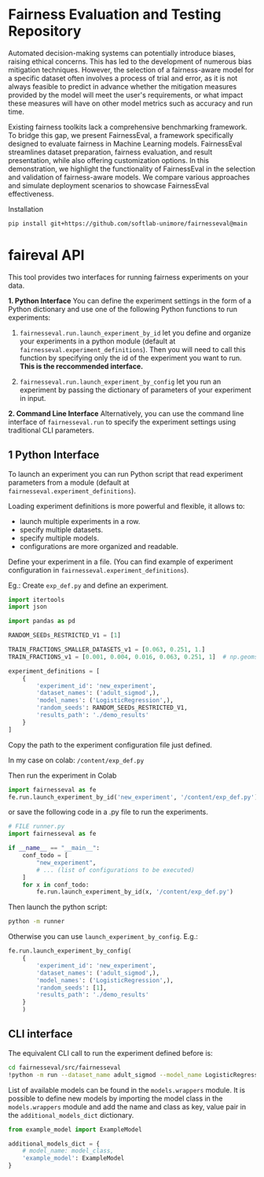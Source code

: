 # Fairness Evaluation and Testing Repository

Automated decision-making systems can potentially introduce biases, raising ethical concerns. This has led to the
development of numerous bias mitigation techniques.
However, the selection of a fairness-aware model for a specific dataset often involves a process of trial and error, as
it is not always feasible to predict in advance whether the mitigation measures provided by the model will meet the
user's requirements, or what impact these measures will have on other model metrics such as accuracy and run time.

Existing fairness toolkits lack a comprehensive benchmarking framework. To bridge this gap, we present FairnessEval, a
framework specifically designed to evaluate fairness in Machine Learning models. FairnessEval streamlines dataset preparation,
fairness evaluation, and result presentation, while also offering customization options.
In this demonstration, we highlight the functionality of FairnessEval in the selection and validation of fairness-aware models.
We compare various approaches and simulate deployment scenarios to showcase FairnessEval effectiveness.

Installation
```bash
pip install git+https://github.com/softlab-unimore/fairnesseval@main
```

# faireval API
This tool provides two interfaces for running fairness experiments on your data.

**1. Python Interface**
You can define the experiment settings in the form of a Python dictionary and use one of the following Python functions to run experiments:
    
1. `fairnesseval.run.launch_experiment_by_id` let you define and organize your experiments in a python module (default at `fairnesseval.experiment_definitions`). Then you will need to call this function by specifying only the id of the experiment you want to run. **This is the reccommended interface.**
    
2. `fairnesseval.run.launch_experiment_by_config` let you run an experiment by passing the dictionary of parameters of your experiment in input.

**2. Command Line Interface**
Alternatively, you can use the command line interface of `fairnesseval.run` to specify the experiment settings using traditional CLI parameters.

[//]: # (TODO define synthetic generations. explain how to use it. Automatically find and load it.)

## 1 Python Interface

To launch an experiment you can run Python script that read experiment parameters from a module (default at `fairnesseval.experiment_definitions`).

Loading experiment definitions is more powerful and flexible, it allows to:

*   launch multiple experiments in a row.
*   specify multiple datasets.
*   specify multiple models.
*   configurations are more organized and readable.

Define your experiment in a file. (You can find example of experiment configuration in `fairnesseval.experiment_definitions`).

Eg.: Create `exp_def.py` and define an experiment.
```python
import itertools
import json

import pandas as pd

RANDOM_SEEDs_RESTRICTED_V1 = [1]

TRAIN_FRACTIONS_SMALLER_DATASETS_v1 = [0.063, 0.251, 1.]
TRAIN_FRACTIONS_v1 = [0.001, 0.004, 0.016, 0.063, 0.251, 1]  # np.geomspace(0.001,1,7) np.linspace(0.001,1,7)

experiment_definitions = [
    {
        'experiment_id': 'new_experiment',
        'dataset_names': ('adult_sigmod',),
        'model_names': ('LogisticRegression',),
        'random_seeds': RANDOM_SEEDs_RESTRICTED_V1,
        'results_path': './demo_results'
    }
]

```

Copy the path to the experiment configuration file just defined.

In my case on colab: `/content/exp_def.py`

Then run the experiment in Colab
```python
import fairnesseval as fe
fe.run.launch_experiment_by_id('new_experiment', '/content/exp_def.py')
```



or save the following code in a .py file to run the experiments.


```python
# FILE runner.py
import fairnesseval as fe

if __name__ == "__main__":
    conf_todo = [
        "new_experiment",
        # ... (list of configurations to be executed)
    ]
    for x in conf_todo:
        fe.run.launch_experiment_by_id(x, '/content/exp_def.py')

```

Then launch the python script:
```bash
python -m runner
```

Otherwise you can use `launch_experiment_by_config`.
E.g.:
```python
fe.run.launch_experiment_by_config(
    {
        'experiment_id': 'new_experiment',
        'dataset_names': ('adult_sigmod',),
        'model_names': ('LogisticRegression',),
        'random_seeds': [1],
        'results_path': './demo_results'
    }
    )
```


## CLI interface
The equivalent CLI call to run the experiment defined before is:

```bash
cd fairnesseval/src/fairnesseval
!python -m run --dataset_name adult_sigmod --model_name LogisticRegression --experiment_id new_experiment --random_seeds 1 --results_path /content/demo_results
```



List of available models can be found in the `models.wrappers` module.
It is possible to define new models by importing the model class in the `models.wrappers` module and add the name and class as
key, value pair in the `additional_models_dict` dictionary.

```python
from example_model import ExampleModel

additional_models_dict = {
    # model_name: model_class,
    'example_model': ExampleModel
}

```

[//]: # ()

[//]: # (# Scalable Fairlearn)

[//]: # ()

[//]: # ()

[//]: # (## Example Runs)

[//]: # ()

[//]: # (#### Synth)

[//]: # (```)

[//]: # (time stdbuf -oL python run.py synth hybrids --eps=0.05 -n=10000 -f=3 -t=0.5 -t0=0.3 -t1=0.6 -v=1 --test_ratio=0.3 --sample_seeds=0,1,2,3,4,5,6,7,8,9 --train_fractions=0.016 --grid-fraction=0.5)

[//]: # (```)

[//]: # ()

[//]: # (```)

[//]: # (time stdbuf -oL python run.py synth hybrids --eps=0.05 -n=1000000 -f=3 -t=0.5 -t0=0.3 -t1=0.6 -v=1 --test_ratio=0.3 --sample_seeds=0,1,2,3,4,5,6,7,8,9 --train_fractions=0.016 --grid-fraction=0.5)

[//]: # (```)

[//]: # ()

[//]: # (##### Unmitigated)

[//]: # (```)

[//]: # (time stdbuf -oL python run.py synth unmitigated -n=10000 -f=3 -t=0.5 -t0=0.3 -t1=0.6 -v=1 --test_ratio=0.3)

[//]: # (```)

[//]: # ()

[//]: # (##### Fairlearn)

[//]: # (```)

[//]: # (time stdbuf -oL python run.py synth fairlearn --eps=0.05 -f=3 -t=0.5 -t0=0.3 -t1=0.6 -v=1 --test_ratio=0.3 -n=10000)

[//]: # (```)

[//]: # (```)

[//]: # (time stdbuf -oL python run.py synth fairlearn --eps=0.05 -f=3 -t=0.5 -t0=0.3 -t1=0.6 -v=1 --test_ratio=0.3 -n=1000000)

[//]: # (```)

[//]: # ()

[//]: # ()

[//]: # (#### Adult)

[//]: # (```)

[//]: # (time stdbuf -oL python run.py adult unmitigated)

[//]: # (```)

[//]: # ()

[//]: # ()

[//]: # (```)

[//]: # (time stdbuf -oL python run.py adult fairlearn --eps=0.05)

[//]: # (```)

[//]: # (```)

[//]: # (time stdbuf -oL python run.py adult hybrids --eps=0.05 --sample_seeds=0,1,2,3,4,5,6,7,8,9 --train_fractions=0.001,0.004,0.016,0.063,0.251,1 --grid-fraction=0.5)

[//]: # (```)

[//]: # ()

[//]: # ()

[//]: # ()

[//]: # ()

[//]: # (## TODOs)

[//]: # ()

[//]: # (### Complete Hybrid Method)

[//]: # (* Single hybrid method that gets the best of all hybrid methods we have)

[//]: # (* Show that it works on both train and test data)

[//]: # ()

[//]: # (### Scaling experiments)

[//]: # (* Show running time savings when dataset is very large &#40;use synthetic data&#41;)

[//]: # (* Also try logistic regression on large image dataset)

[//]: # ()

[//]: # (### Multiple datasets)

[//]: # (* Show it works on three datasets)

[//]: # (* Try logistic regression on large image dataset)

[//]: # ()

[//]: # (### Increasing number of attributes)

[//]: # (* Decide if we can do that experiment...)

[//]: # ()

[//]: # (### Other things)

[//]: # (* How to subsample for the scalability plot to ensure + and - points are treated equally &#40;stratified data sampling?&#41;)
